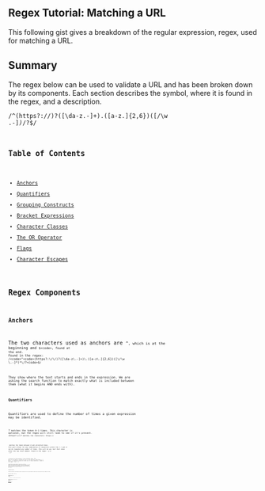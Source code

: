 ## Regex Tutorial: Matching a URL

This following gist gives a breakdown of the regular expression, regex, used for matching a URL. 

## Summary

The regex below can be used to validate a URL and has been broken down by its components. Each section describes the symbol, where it is found in the regex, and a description. 

<code>/^(https?:\/\/)?([\da-z\.-]+)\.([a-z\.]{2,6})([\/\w \.-]*)*\/?$/<code>

## Table of Contents

- [Anchors](#anchors)
- [Quantifiers](#quantifiers)
- [Grouping Constructs](#grouping-constructs)
- [Bracket Expressions](#bracket-expressions)
- [Character Classes](#character-classes)
- [The OR Operator](#the-or-operator)
- [Flags](#flags)
- [Character Escapes](#character-escapes)

## Regex Components

### Anchors

The two characters used as anchors are <code>^<code>, which is at the beginning and <code>$<code>, found at the end. 
Found in the regex:
/<code>^<code>(https?:\/\/)?([\da-z\.-]+)\.([a-z\.]{2,6})([\/\w \.-]*)*\/?<code>$<code>/

They show where the text starts and ends in the expression. We are asking the search function to match exactly what is included between them (what it begins AND ends with).

### Quantifiers

Quantifiers are used to define the number of times a given expression may be identified. 

<code>?<code> matches the token 0-1 times.
    This character is optional, but the regex will still look to see if it's present. 
<code>(https?:\/\/)?<code> matches the characters: https://

<code>*<code> matches the token between 0 and unlimited times. 
    This part allows for any combination of characters within the [ ] and it can be repeated any number of times. This will be any text that comes after the top level domain.
Found in the regex: 
<code>([\/\w \.-]*)*<code>

<code>+<code> matches the token between 1 and unlimited times.
    This part of the regex is looking for any of the charcters specified in [ ] and it is required to match at least one of those characters. 
Found in the regex: <code>([\da-z\.-]+)<code>

<code>{2,6}<code> matches the token betwen 2 and 6 times. 
    The numbers inside {} will determine what the regex will match. If there is only one number, then the regex will only match charcters that specified number of times. This portion would translate to the top level domain part of the URL. (.com, .edu, .org, etc.) Most top level domains are between two and six characters long.
Found in the regex: <code>([a-z\.]{2,6})<code>


### Grouping Constructs
    Grouping in a regex is done by simply wrapping the portion of the regex that you'd like to group in parenthesis. Grouping a part of the regex allows you to apply a quantifier to the group.
Found in the regex: <code>/^(https?:\/\/)?<code>

### Bracket Expressions / OR Operator
    A bracket expression is a list of characters enclosed by two square brackets. 
Found in the regex: <code>[\da-z\.-]<code> 
    This expression matches for any digits <code>\d<code> OR any characters between a and z <code>a-z<code> OR any '.'<code>\.<code> OR any '-' <code>-<code>. 

### Character Classes

    The main charcater classes in this regex include: <code>\d<code> which looks for any digit and <code>\w<code> which looks for any alphanumeric character. 
Found in the regex: <code>[\da-z\.-]<code> <code>[\/\w \.-]<code>

## Author

My name is Maria and I am a student at Northwestern Univeristy's Coding Bootcamp. 

Please [email me with any questions](mailto:mrodriguez.psychology@gmail.com) or 
visit my [Github Profile](https://github.com/mariadolores06).
